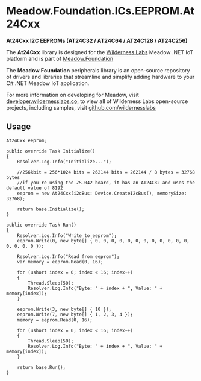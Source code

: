 # Meadow.Foundation.ICs.EEPROM.At24Cxx

**At24Cxx I2C EEPROMs (AT24C32 / AT24C64 / AT24C128 / AT24C256)**

The **At24Cxx** library is designed for the [Wilderness Labs](www.wildernesslabs.co) Meadow .NET IoT platform and is part of [Meadow.Foundation](https://developer.wildernesslabs.co/Meadow/Meadow.Foundation/)

The **Meadow.Foundation** peripherals library is an open-source repository of drivers and libraries that streamline and simplify adding hardware to your C# .NET Meadow IoT application.

For more information on developing for Meadow, visit [developer.wildernesslabs.co](http://developer.wildernesslabs.co/), to view all of Wilderness Labs open-source projects, including samples, visit [github.com/wildernesslabs](https://github.com/wildernesslabs/)

## Usage

```
At24Cxx eeprom;

public override Task Initialize()
{
    Resolver.Log.Info("Initialize...");

    //256kbit = 256*1024 bits = 262144 bits = 262144 / 8 bytes = 32768 bytes
    //if you're using the ZS-042 board, it has an AT24C32 and uses the default value of 8192
    eeprom = new At24Cxx(i2cBus: Device.CreateI2cBus(), memorySize: 32768);

    return base.Initialize();
}

public override Task Run()
{
    Resolver.Log.Info("Write to eeprom");
    eeprom.Write(0, new byte[] { 0, 0, 0, 0, 0, 0, 0, 0, 0, 0, 0, 0, 0, 0, 0, 0 });

    Resolver.Log.Info("Read from eeprom");
    var memory = eeprom.Read(0, 16);

    for (ushort index = 0; index < 16; index++)
    {
        Thread.Sleep(50);
        Resolver.Log.Info("Byte: " + index + ", Value: " + memory[index]);
    }

    eeprom.Write(3, new byte[] { 10 });
    eeprom.Write(7, new byte[] { 1, 2, 3, 4 });
    memory = eeprom.Read(0, 16);

    for (ushort index = 0; index < 16; index++)
    {
        Thread.Sleep(50);
        Resolver.Log.Info("Byte: " + index + ", Value: " + memory[index]);
    }

    return base.Run();
}

        
```

